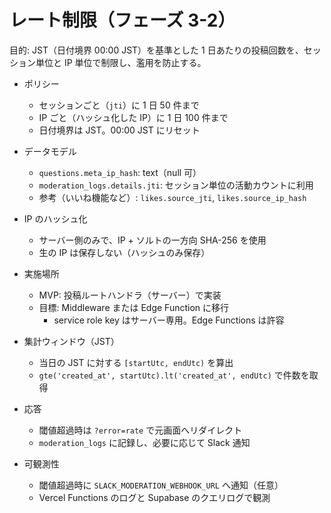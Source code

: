 # レート制限（フェーズ 3-2）

目的: JST（日付境界 00:00 JST）を基準とした 1 日あたりの投稿回数を、セッション単位と IP 単位で制限し、濫用を防止する。

- ポリシー
  - セッションごと（`jti`）に 1 日 50 件まで
  - IP ごと（ハッシュ化した IP）に 1 日 100 件まで
  - 日付境界は JST。00:00 JST にリセット

- データモデル
  - `questions.meta_ip_hash`: text（null 可）
  - `moderation_logs.details.jti`: セッション単位の活動カウントに利用
  - 参考（いいね機能など）: `likes.source_jti`, `likes.source_ip_hash`

- IP のハッシュ化
  - サーバー側のみで、IP + ソルトの一方向 SHA-256 を使用
  - 生の IP は保存しない（ハッシュのみ保存）

- 実施場所
  - MVP: 投稿ルートハンドラ（サーバー）で実装
  - 目標: Middleware または Edge Function に移行
    - service role key はサーバー専用。Edge Functions は許容

- 集計ウィンドウ（JST）
  - 当日の JST に対する `[startUtc, endUtc)` を算出
  - `gte('created_at', startUtc).lt('created_at', endUtc)` で件数を取得

- 応答
  - 閾値超過時は `?error=rate` で元画面へリダイレクト
  - `moderation_logs` に記録し、必要に応じて Slack 通知

- 可観測性
  - 閾値超過時に `SLACK_MODERATION_WEBHOOK_URL` へ通知（任意）
  - Vercel Functions のログと Supabase のクエリログで観測
